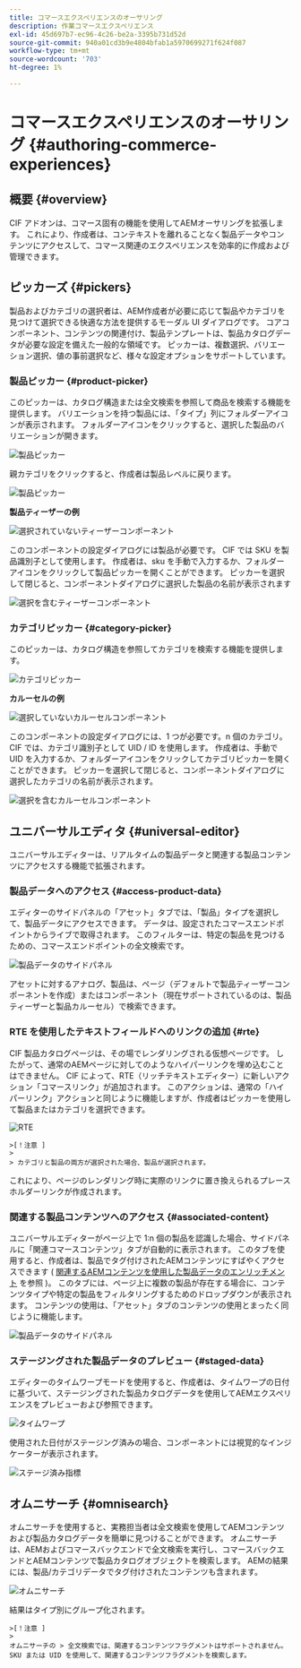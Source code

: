 ```yaml
---
title: コマースエクスペリエンスのオーサリング
description: 作業コマースエクスペリエンス
exl-id: 45d697b7-ec96-4c26-be2a-3395b731d52d
source-git-commit: 940a01cd3b9e4804bfab1a5970699271f624f087
workflow-type: tm+mt
source-wordcount: '703'
ht-degree: 1%

---
```


# コマースエクスペリエンスのオーサリング {#authoring-commerce-experiences}

## 概要 {#overview}

CIF アドオンは、コマース固有の機能を使用してAEMオーサリングを拡張します。 これにより、作成者は、コンテキストを離れることなく製品データやコンテンツにアクセスして、コマース関連のエクスペリエンスを効率的に作成および管理できます。

## ピッカーズ {#pickers}

製品およびカテゴリの選択者は、AEM作成者が必要に応じて製品やカテゴリを見つけて選択できる快適な方法を提供するモーダル UI ダイアログです。 コアコンポーネント、コンテンツの関連付け、製品テンプレートは、製品カタログデータが必要な設定を備えた一般的な領域です。 ピッカーは、複数選択、バリエーション選択、値の事前選択など、様々な設定オプションをサポートしています。

### 製品ピッカー {#product-picker}

このピッカーは、カタログ構造または全文検索を参照して商品を検索する機能を提供します。 バリエーションを持つ製品には、「タイプ」列にフォルダーアイコンが表示されます。 フォルダーアイコンをクリックすると、選択した製品のバリエーションが開きます。

![製品ピッカー](../assets/authoring/product-picker.png)

親カテゴリをクリックすると、作成者は製品レベルに戻ります。

![製品ピッカー](../assets/authoring/product-picker-variation.png)

**製品ティーザーの例**

![選択されていないティーザーコンポーネント](../assets/authoring/teaser_component_without_selection.png)

このコンポーネントの設定ダイアログには製品が必要です。 CIF では SKU を製品識別子として使用します。 作成者は、sku を手動で入力するか、フォルダーアイコンをクリックして製品ピッカーを開くことができます。 ピッカーを選択して閉じると、コンポーネントダイアログに選択した製品の名前が表示されます

![選択を含むティーザーコンポーネント](../assets/authoring/teaser_component_with_selection.png)

### カテゴリピッカー {#category-picker}

このピッカーは、カタログ構造を参照してカテゴリを検索する機能を提供します。

![カテゴリピッカー](../assets/authoring/category-picker.png)

**カルーセルの例**

![選択していないカルーセルコンポーネント](../assets/authoring/carousel_component_without_selection.png)

このコンポーネントの設定ダイアログには、1 つが必要です。n 個のカテゴリ。 CIF では、カテゴリ識別子として UID / ID を使用します。 作成者は、手動で UID を入力するか、フォルダーアイコンをクリックしてカテゴリピッカーを開くことができます。 ピッカーを選択して閉じると、コンポーネントダイアログに選択したカテゴリの名前が表示されます。

![選択を含むカルーセルコンポーネント](../assets/authoring/carousel_component_with_selection.png)

## ユニバーサルエディタ {#universal-editor}

ユニバーサルエディターは、リアルタイムの製品データと関連する製品コンテンツにアクセスする機能で拡張されます。

### 製品データへのアクセス {#access-product-data}

エディターのサイドパネルの「アセット」タブでは、「製品」タイプを選択して、製品データにアクセスできます。 データは、設定されたコマースエンドポイントからライブで取得されます。 このフィルターは、特定の製品を見つけるための、コマースエンドポイントの全文検索です。

![製品データのサイドパネル](../assets/authoring/products-side-panel.png)

アセットに対するアナログ、製品は、ページ（デフォルトで製品ティーザーコンポーネントを作成）またはコンポーネント（現在サポートされているのは、製品ティーザーと製品カルーセル）で検索できます。

### RTE を使用したテキストフィールドへのリンクの追加 {#rte}

CIF 製品カタログページは、その場でレンダリングされる仮想ページです。 したがって、通常のAEMページに対してのようなハイパーリンクを埋め込むことはできません。 CIF によって、RTE（リッチテキストエディター）に新しいアクション「コマースリンク」が追加されます。 このアクションは、通常の「ハイパーリンク」アクションと同じように機能しますが、作成者はピッカーを使用して製品またはカテゴリを選択できます。

![RTE](../assets/authoring/RTE.png)

    >[！注意 ]
    >
    > カテゴリと製品の両方が選択された場合、製品が選択されます。

これにより、ページのレンダリング時に実際のリンクに置き換えられるプレースホルダーリンクが作成されます。

### 関連する製品コンテンツへのアクセス {#associated-content}

ユニバーサルエディターがページ上で 1:n 個の製品を認識した場合、サイドパネルに「関連コマースコンテンツ」タブが自動的に表示されます。 このタブを使用すると、作成者は、製品でタグ付けされたAEMコンテンツにすばやくアクセスできます ( [関連するAEMコンテンツを使用した製品データのエンリッチメント](./enrich-product-associated-content.md) を参照 )。 このタブには、ページ上に複数の製品が存在する場合に、コンテンツタイプや特定の製品をフィルタリングするためのドロップダウンが表示されます。 コンテンツの使用は、「アセット」タブのコンテンツの使用とまったく同じように機能します。

![製品データのサイドパネル](../assets/authoring/associated-commerce-content-tab.png)

### ステージングされた製品データのプレビュー {#staged-data}

エディターのタイムワープモードを使用すると、作成者は、タイムワープの日付に基づいて、ステージングされた製品カタログデータを使用してAEMエクスペリエンスをプレビューおよび参照できます。

![タイムワープ](../assets/authoring/timewarp.png)

使用された日付がステージング済みの場合、コンポーネントには視覚的なインジケーターが表示されます。

![ステージ済み指標](../assets/authoring/staged-indicator.png)

## オムニサーチ {#omnisearch}

オムニサーチを使用すると、実務担当者は全文検索を使用してAEMコンテンツおよび製品カタログデータを簡単に見つけることができます。 オムニサーチは、AEMおよびコマースバックエンドで全文検索を実行し、コマースバックエンドとAEMコンテンツで製品カタログオブジェクトを検索します。 AEMの結果には、製品/カテゴリデータでタグ付けされたコンテンツも含まれます。

![オムニサーチ](../assets/authoring/omnisearch.png)

結果はタイプ別にグループ化されます。

    >[！注意 ]
    >
    オムニサーチの > 全文検索では、関連するコンテンツフラグメントはサポートされません。 SKU または UID を使用して、関連するコンテンツフラグメントを検索します。
